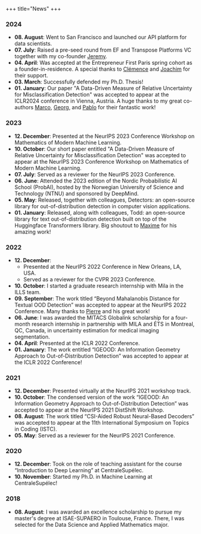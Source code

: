+++
title="News"
+++

### 2024

- **08. August**: Went to San Francisco and launched our API platform for data scientists.
- **07. July**: Raised a pre-seed round from EF and Transpose Platforms VC together with my co-founder [Jeremy](https://fr.linkedin.com/in/jeremytoledano).
- **04. April**: Was accepted at the Entrepreneur First Paris spring cohort as a founder-in-residence. A special thanks to [Clémence](https://fr.linkedin.com/in/cl%C3%A9mence-bellanger-743518160) and [Joachim](https://fr.linkedin.com/in/joachimclodic) for their support.
- **03. March**: Successfully defended my Ph.D. Thesis!
- **01. January**: Our paper "A Data-Driven Measure of Relative Uncertainty for Misclassification Detection" was accepted to appear at the ICLR2024 conference in Vienna, Austria. A huge thanks to my great co-authors [Marco](https://marco-romanelli.com/), [Georg](https://scholar.google.at/citations?user=5lv1oKAAAAAJ&hl=en), and [Pablo](https://sites.google.com/mila.quebec/pablo-piantanida/home) for their fantastic work!

### 2023

- **12. December**: Presented at the NeurIPS 2023 Conference Workshop on Mathematics of Modern Machine Learning.
- **10. October**: Our short paper entitled "A Data-Driven Measure of Relative Uncertainty for Misclassification Detection" was accepted to appear at the NeurIPS 2023 Conference Workshop on Mathematics of Modern Machine Learning.
- **07. July**: Served as a reviewer for the NeurIPS 2023 Conference.
- **06. June**: Attended the 2023 edition of the Nordic Probabilistic AI School (ProbAI), hosted by the Norwegian University of Science and Technology (NTNU) and sponsored by DeepMind.
- **05. May**: Released, together with colleagues, Detectors: an open-source library for out-of-distribution detection in computer vision applications.
- **01. January**: Released, along with colleagues, Todd: an open-source library for text out-of-distribution detection built on top of the Huggingface Transformers library. Big shoutout to [Maxime](https://icannos.github.io/) for his amazing work!

### 2022

- **12. December**:
  - Presented at the NeurIPS 2022 Conference in New Orleans, LA, USA.
  - Served as a reviewer for the CVPR 2023 Conference.
- **10. October**: I started a graduate research internship with Mila in the ILLS team.
- **09. September**: The work titled “Beyond Mahalanobis Distance for Textual OOD Detection” was accepted to appear at the NeurIPS 2022 Conference. Many thanks to [Pierre](https://pierrecolombo.github.io/) and his great work!
- **06. June**: I was awarded the MITACS Globalink scholarship for a four-month research internship in partnership with MILA and ÉTS in Montreal, QC, Canada, in uncertainty estimation for medical imaging segmentation.
- **04. April**: Presented at the ICLR 2022 Conference.
- **01. January**: The work entitled “IGEOOD: An Information Geometry Approach to Out-of-Distribution Detection” was accepted to appear at the ICLR 2022 Conference!

### 2021

- **12. December**: Presented virtually at the NeurIPS 2021 workshop track.
- **10. October**: The condensed version of the work “IGEOOD: An Information Geometry Approach to Out-of-Distribution Detection” was accepted to appear at the NeurIPS 2021 DistShift Workshop.
- **08. August**: The work titled “CSI-Aided Robust Neural-Based Decoders” was accepted to appear at the 11th International Symposium on Topics in Coding (ISTC).
- **05. May**: Served as a reviewer for the NeurIPS 2021 Conference.

### 2020

- **12. December**: Took on the role of teaching assistant for the course “Introduction to Deep Learning” at CentraleSupélec.
- **10. November**: Started my Ph.D. in Machine Learning at CentraleSupélec!

### 2018

- **08. August**: I was awarded an excellence scholarship to pursue my master's degree at ISAE-SUPAERO in Toulouse, France. There, I was selected for the Data Science and Applied Mathematics major.
